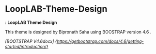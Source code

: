 # LoopLAB-Theme-Design

<feat>: **LoopLAB Theme Design**

This theme is designed by Bipronath Saha using BOOSTRAP version 4.6 . 

 
_[BOOTSTRAP V4.6docx] {https://getbootstrap.com/docs/4.6/getting-started/introduction/}_
